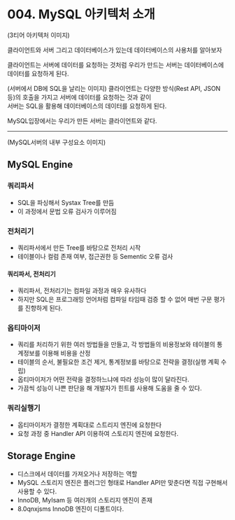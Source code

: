 # 004. MySQL 아키텍처 소개

(3티어 아키텍처 이미지)

클라이언트와 서버 그리고 데이터베이스가 있는데 데이터베이스의 사용처를 알아보자

클라이언트는 서버에 데이터를 요청하는 것처럼 우리가 만드는 서버는 데이터베이스에 데이터를 요청하게 된다.

(서버에서 DB에 SQL을 날리는 이미지)
클라이언트는 다양한 방식(Rest API, JSON 등)의 호출을 가지고 서버에 데이터를 요청하는 것과 같이<br>
서버는 SQL을 활용해 데이터베이스의 데이터를 요청하게 된다.

MySQL입장에서는 우리가 만든 서버는 클라이언트와 같다.

----

(MySQL서버의 내부 구성요소 이미지)

## MySQL Engine

### 쿼리파서
- SQL을 파싱해서 Systax Tree를 만듬
- 이 과정에서 문법 오류 검사가 이루어짐

### 전처리기
- 쿼리파서에서 만든 Tree를 바탕으로 전처리 시작
- 테이블이나 컬럼 존재 여부, 접근권한 등 Sementic 오류 검사

#### 쿼리파서, 전처리기
- 쿼리파서, 전처리기는 컴파일 과정과 매우 유사하다
- 하지만 SQL은 프로그래밍 언어처럼 컴파일 타임때 검증 할 수 없어 매번 구문 평가를 진항하게 된다.


### 옵티마이저
- 쿼리를 처리하기 위한 여러 방법들을 만들고, 각 방법들의 비용정보와 테이블의 통계정보를 이용해 비용을 산정
- 테이블의 순서, 불필요한 조건 제거, 통계정보를 바탕으로 전략을 결정(실행 계획 수립)
- 옵티마이저가 어떤 전략을 결정하느냐에 따라 성능이 많이 달라진다.
- 가끔씩 성능이 나쁜 판단을 해 개발자가 힌트를 사용해 도움을 줄 수 있다.

### 쿼리실행기
- 옵티마이저가 결정한 계획대로 스트리지 엔진에 요청한다
- 요청 과정 중 Handler API 이용하여 스토리지 엔진에 요청한다.


## Storage Engine
- 디스크에서 데이터를 가져오거나 저장하는 역할
- MySQL 스토리지 엔진은 플러그인 형태로 Handler API만 맞춘다면 직접 구현해서 사용할 수 있다.
- InnoDB, MyIsam 등 여러개의 스토리지 엔진이 존재
- 8.0qnxjsms InnoDB 엔진이 디폴트이다.
